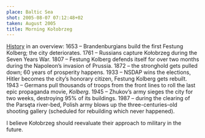 ```yaml
---
place: Baltic Sea
shot: 2005-08-07 07:12:48+02
taken: August 2005
title: Morning Kołobrzeg
---
```


[History](http://en.wikipedia.org/wiki/Ko%C5%82obrzeg) in an overview: 1653 – Brandenburgians build the first Festung Kolberg; the city deteriorates. 1761 – Russians capture Kołobrzeg during the Seven Years War. 1807 – Festung Kolberg defends itself for over two months during the Napoleon’s invasion of Prussia. 1872 – the stronghold gets pulled down; 60 years of prosperity happens. 1933 – NSDAP wins the elections, Hitler becomes the city’s honorary citizen, Festung Kolberg gets rebuilt. 1943 – Germans pull thousands of troops from the front lines to roll the last epic propaganda movie, <cite>Kolberg</cite>. 1945 – Zhukov’s army sieges the city for two weeks, destroying 95% of its buildings. 1987 – during the clearing of the Parsęta river-bed, Polish army blows up the three-centuries-old shooting gallery (scheduled for rebuilding which never happened).

I believe Kołobrzeg should reevaluate their approach to military in the future.
